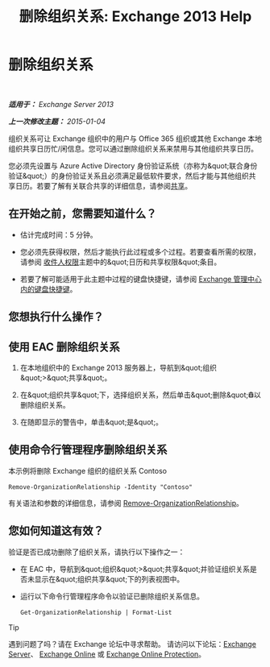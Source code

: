 ﻿---
title: '删除组织关系: Exchange 2013 Help'
TOCTitle: 删除组织关系
ms:assetid: ff211394-f58b-4da7-bb3a-df6abcb5950e
ms:mtpsurl: https://technet.microsoft.com/zh-cn/library/JJ657513(v=EXCHG.150)
ms:contentKeyID: 50492060
ms.date: 05/21/2018
mtps_version: v=EXCHG.150
ms.translationtype: MT
---

# 删除组织关系

 

_**适用于：** Exchange Server 2013_

_**上一次修改主题：** 2015-01-04_

组织关系可让 Exchange 组织中的用户与 Office 365 组织或其他 Exchange 本地组织共享日历忙/闲信息。您可以通过删除组织关系来禁用与其他组织共享日历。

您必须先设置与 Azure Active Directory 身份验证系统（亦称为\&quot;联合身份验证\&quot;）的身份验证关系且必须满足最低软件要求，然后才能与其他组织共享日历。若要了解有关联合共享的详细信息，请参阅[共享](sharing-exchange-2013-help.md)。

## 在开始之前，您需要知道什么？

  - 估计完成时间：5 分钟。

  - 您必须先获得权限，然后才能执行此过程或多个过程。若要查看所需的权限，请参阅 [收件人权限](recipients-permissions-exchange-2013-help.md)主题中的\&quot;日历和共享权限\&quot;条目。

  - 若要了解可能适用于此主题中过程的键盘快捷键，请参阅 [Exchange 管理中心内的键盘快捷键](keyboard-shortcuts-in-the-exchange-admin-center-exchange-online-protection-help.md)。

## 您想执行什么操作？

## 使用 EAC 删除组织关系

1.  在本地组织中的 Exchange 2013 服务器上，导航到\&quot;组织\&quot;\>\&quot;共享\&quot;。

2.  在\&quot;组织共享\&quot;下，选择组织关系，然后单击\&quot;删除\&quot;![删除图标](images/JJ657511.14f639f6-61e8-4418-bbfb-0db14de9d2f5(EXCHG.150).gif "删除图标")以删除组织关系。

3.  在随即显示的警告中，单击\&quot;是\&quot;。

## 使用命令行管理程序删除组织关系

本示例将删除 Exchange 组织的组织关系 Contoso

    Remove-OrganizationRelationship -Identity "Contoso"

有关语法和参数的详细信息，请参阅 [Remove-OrganizationRelationship](https://technet.microsoft.com/zh-cn/library/ee332362\(v=exchg.150\))。

## 您如何知道这有效？

验证是否已成功删除了组织关系，请执行以下操作之一：

  - 在 EAC 中，导航到\&quot;组织\&quot;\>\&quot;共享\&quot;并验证组织关系是否未显示在\&quot;组织共享\&quot;下的列表视图中。

  - 运行以下命令行管理程序命令以验证已删除组织关系信息。
    
        Get-OrganizationRelationship | Format-List

> [!tip]
> 遇到问题了吗？请在 Exchange 论坛中寻求帮助。 请访问以下论坛：<a href="https://go.microsoft.com/fwlink/p/?linkid=60612">Exchange Server</a>、 <a href="https://go.microsoft.com/fwlink/p/?linkid=267542">Exchange Online</a> 或 <a href="https://go.microsoft.com/fwlink/p/?linkid=285351">Exchange Online Protection</a>。

